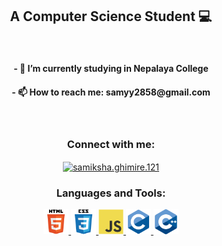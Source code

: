 <h2 align="center">
  A Computer Science Student 💻
</h2>

<br>
 <h4 align="center">
  - 🔭 I’m currently studying in Nepalaya College 
</h4>

<h4 align="center">
  - 📫 How to reach me: samyy2858@gmail.com
</h4>
<br>

<h3 align="center">
  Connect with me:
</h3>
<p align="center">

<a href="https://www.facebook.com/samiksha.ghimire.121" target="blank">
  <img align="center" src="https://raw.githubusercontent.com/rahuldkjain/github-profile-readme-generator/master/src/images/icons/Social/facebook.svg" alt="samiksha.ghimire.121" height="30" width="40">
  </a>

</p>

<h3 align="center">
  Languages and Tools:
</h3>
<p align="center">
  <a href="https://www.w3schools.com/html/" target="_blank" rel="noreferrer">
    <img src="https://raw.githubusercontent.com/devicons/devicon/master/icons/html5/html5-original-wordmark.svg" alt="html" width="40" height="40">
</a>
   <a href="https://www.w3schools.com/css/" target="_blank" rel="noreferrer">
    <img src="https://raw.githubusercontent.com/devicons/devicon/master/icons/css3/css3-original-wordmark.svg" alt="css" width="40" height="40">
</a>
  <a href="https://www.w3schools.com/js/" target="_blank" rel="noreferrer">
    <img src="https://raw.githubusercontent.com/devicons/devicon/master/icons/javascript/javascript-original.svg" alt="javascript" width="40" height="40">
</a>
  <a href="https://www.cprogramming.com/" target="_blank" rel="no-referrer">
    <img src="https://raw.githubusercontent.com/devicons/devicon/master/icons/c/c-original.svg" alt="c" width="40" height="40">
  </a>
  <a href="https://www.w3schools.com/cpp/" target="_blank" rel="noreferrer">
    <img src="https://raw.githubusercontent.com/devicons/devicon/master/icons/cplusplus/cplusplus-original.svg" alt="cplusplus" width="40" height="40">
  </a>
</p>

<br>

